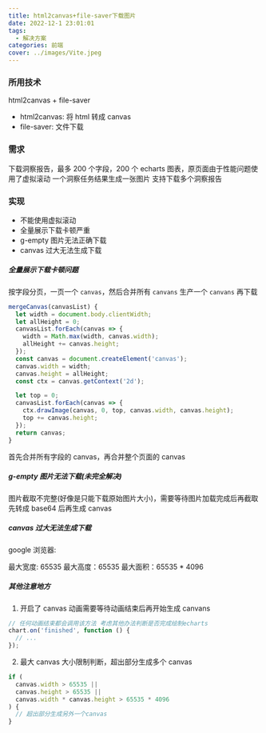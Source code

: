 ```yaml
---
title: html2canvas+file-saver下载图片
date: 2022-12-1 23:01:01
tags:
  - 解决方案
categories: 前端
cover: ../images/Vite.jpeg
---
```


### 所用技术

html2canvas + file-saver

- html2canvas: 将 html 转成 canvas
- file-saver: 文件下载

### 需求

下载洞察报告，最多 200 个字段，200 个 echarts 图表，原页面由于性能问题使用了虚拟滚动
一个洞察任务结果生成一张图片
支持下载多个洞察报告

### 实现

- 不能使用虚拟滚动
- 全量展示下载卡顿严重
- g-empty 图片无法正确下载
- canvas 过大无法生成下载

##### 全量展示下载卡顿问题

按字段分页，一页一个 `canvas`，然后合并所有 `canvans` 生产一个 `canvans` 再下载

```js
mergeCanvas(canvasList) {
  let width = document.body.clientWidth;
  let allHeight = 0;
  canvasList.forEach(canvas => {
    width = Math.max(width, canvas.width);
    allHeight += canvas.height;
  });
  const canvas = document.createElement('canvas');
  canvas.width = width;
  canvas.height = allHeight;
  const ctx = canvas.getContext('2d');

  let top = 0;
  canvasList.forEach(canvas => {
    ctx.drawImage(canvas, 0, top, canvas.width, canvas.height);
    top += canvas.height;
  });
  return canvas;
}
```

首先合并所有字段的 canvas，再合并整个页面的 canvas

##### g-empty 图片无法下载(未完全解决)

图片截取不完整(好像是只能下载原始图片大小)，需要等待图片加载完成后再截取
先转成 base64 后再生成 canvas

##### canvas 过大无法生成下载

google 浏览器:

最大宽度: 65535
最大高度：65535
最大面积：65535 \* 4096

##### 其他注意地方

1. 开启了 canvas 动画需要等待动画结束后再开始生成 canvans

```js
// 任何动画结束都会调用该方法 考虑其他办法判断是否完成绘制echarts
chart.on('finished', function () {
  // ...
});
```

2. 最大 canvas 大小限制判断，超出部分生成多个 canvas

```js
if (
  canvas.width > 65535 ||
  canvas.height > 65535 ||
  canvas.width * canvas.height > 65535 * 4096
) {
  // 超出部分生成另外一个canvas
}
```
